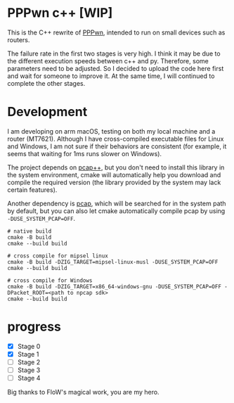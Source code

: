 # PPPwn c++ [WIP]

This is the C++ rewrite of [PPPwn](https://github.com/TheOfficialFloW/PPPwn), intended to run on small devices such as routers.

The failure rate in the first two stages is very high. I think it may be due to the different execution speeds between c++ and py.
Therefore, some parameters need to be adjusted. So I decided to upload the code here first and wait for someone to improve it.
At the same time, I will continued to complete the other stages.


# Development

I am developing on arm macOS, testing on both my local machine and a router (MT7621).
Although I have cross-compiled executable files for Linux and Windows, I am not sure if their behaviors are consistent
(for example, it seems that waiting for 1ms runs slower on Windows).

The project depends on [pcap++](https://github.com/seladb/PcapPlusPlus), but you don't need to install this library in the system environment, 
cmake will automatically help you download and compile the required version (the library provided by the system may lack certain features).

Another dependency is [pcap](https://github.com/the-tcpdump-group/libpcap), which will be searched for in the system path by default, 
but you can also let cmake automatically compile pcap by using `-DUSE_SYSTEM_PCAP=OFF`.

```shell
# native build
cmake -B build
cmake --build build

# cross compile for mipsel linux
cmake -B build -DZIG_TARGET=mipsel-linux-musl -DUSE_SYSTEM_PCAP=OFF
cmake --build build

# cross compile for Windows
cmake -B build -DZIG_TARGET=x86_64-windows-gnu -DUSE_SYSTEM_PCAP=OFF -DPacket_ROOT=<path to npcap sdk>
cmake --build build
```

# progress
- [x] Stage 0
- [x] Stage 1
- [ ] Stage 2
- [ ] Stage 3
- [ ] Stage 4

Big thanks to FloW's magical work, you are my hero.


